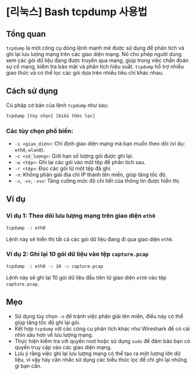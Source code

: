 # [리눅스] Bash tcpdump 사용법

## Tổng quan
`tcpdump` là một công cụ dòng lệnh mạnh mẽ được sử dụng để phân tích và ghi lại lưu lượng mạng trên các giao diện mạng. Nó cho phép người dùng xem các gói dữ liệu đang được truyền qua mạng, giúp trong việc chẩn đoán sự cố mạng, kiểm tra bảo mật và phân tích hiệu suất. `tcpdump` hỗ trợ nhiều giao thức và có thể lọc các gói dựa trên nhiều tiêu chí khác nhau.

## Cách sử dụng
Cú pháp cơ bản của lệnh `tcpdump` như sau:

```bash
tcpdump [tùy chọn] [biểu thức lọc]
```

### Các tùy chọn phổ biến:
- `-i <giao_diện>`: Chỉ định giao diện mạng mà bạn muốn theo dõi (ví dụ: `eth0`, `wlan0`).
- `-c <số_lượng>`: Giới hạn số lượng gói được ghi lại.
- `-w <tệp>`: Ghi lại các gói vào một tệp để phân tích sau.
- `-r <tệp>`: Đọc các gói từ một tệp đã ghi.
- `-n`: Không phân giải địa chỉ IP thành tên miền, giúp tăng tốc độ.
- `-v`, `-vv`, `-vvv`: Tăng cường mức độ chi tiết của thông tin được hiển thị.

## Ví dụ
### Ví dụ 1: Theo dõi lưu lượng mạng trên giao diện `eth0`
```bash
tcpdump -i eth0
```
Lệnh này sẽ hiển thị tất cả các gói dữ liệu đang đi qua giao diện `eth0`.

### Ví dụ 2: Ghi lại 10 gói dữ liệu vào tệp `capture.pcap`
```bash
tcpdump -i eth0 -c 10 -w capture.pcap
```
Lệnh này sẽ ghi lại 10 gói dữ liệu đầu tiên từ giao diện `eth0` vào tệp `capture.pcap`.

## Mẹo
- Sử dụng tùy chọn `-n` để tránh việc phân giải tên miền, điều này có thể giúp tăng tốc độ ghi lại gói.
- Kết hợp `tcpdump` với các công cụ phân tích khác như Wireshark để có cái nhìn sâu hơn về lưu lượng mạng.
- Thực hiện kiểm tra với quyền root hoặc sử dụng `sudo` để đảm bảo bạn có quyền truy cập vào các giao diện mạng.
- Lưu ý rằng việc ghi lại lưu lượng mạng có thể tạo ra một lượng lớn dữ liệu, vì vậy hãy cân nhắc sử dụng các biểu thức lọc để chỉ ghi lại những gì bạn cần.